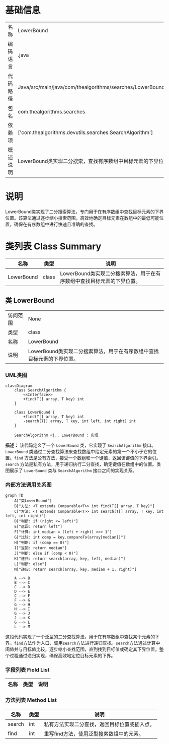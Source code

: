 # 基础信息

|      |      |
|------|------|
| 名称 | LowerBound |
| 编码语言 | .java |
| 代码路径 | Java/src/main/java/com/thealgorithms/searches/LowerBound.java |
| 包名 | com.thealgorithms.searches |
| 依赖项 | ['com.thealgorithms.devutils.searches.SearchAlgorithm'] |
| 概述说明 | LowerBound类实现二分搜索，查找有序数组中目标元素的下界位置。 |

# 说明

LowerBound类实现了二分搜索算法，专门用于在有序数组中查找目标元素的下界位置。该算法通过逐步缩小搜索范围，高效地确定目标元素在数组中的最低可能位置，确保在有序数组中进行快速且准确的查找。

# 类列表 Class Summary

| 名称   | 类型  | 说明 |
|-------|------|-------------|
| LowerBound | class | LowerBound类实现二分搜索算法，用于在有序数组中查找目标元素的下界位置。 |



## 类 LowerBound

|      |      |
|------|------|
| 访问范围 | None |
| 类型 | class |
| 名称 | LowerBound |
| 说明 | LowerBound类实现二分搜索算法，用于在有序数组中查找目标元素的下界位置。 |


### UML类图

```mermaid
classDiagram
    class SearchAlgorithm {
        <<Interface>>
        +find(T[] array, T key) int
    }

    class LowerBound {
        +find(T[] array, T key) int
        -search(T[] array, T key, int left, int right) int
    }

    SearchAlgorithm <|.. LowerBound : 实现
```

**描述：**
该代码定义了一个 `LowerBound` 类，它实现了 `SearchAlgorithm` 接口。`LowerBound` 类通过二分查找算法来查找数组中给定元素的第一个不小于它的位置。`find` 方法是公有方法，接受一个数组和一个键值，返回该键值的下界索引。`search` 方法是私有方法，用于递归执行二分查找，确定键值在数组中的位置。类图展示了 `LowerBound` 类与 `SearchAlgorithm` 接口之间的实现关系。


### 内部方法调用关系图

```mermaid
graph TD
    A["类LowerBound"]
    B["方法: <T extends Comparable<T>> int find(T[] array, T key)"]
    C["方法: <T extends Comparable<T>> int search(T[] array, T key, int left, int right)"]
    D["判断: if (right <= left)"]
    E["返回: return left"]
    F["计算: int median = (left + right) >>> 1"]
    G["比较: int comp = key.compareTo(array[median])"]
    H["判断: if (comp == 0)"]
    I["返回: return median"]
    J["判断: else if (comp < 0)"]
    K["递归: return search(array, key, left, median)"]
    L["判断: else"]
    M["递归: return search(array, key, median + 1, right)"]

    A --> B
    B --> C
    C --> D
    D --> E
    C --> F
    F --> G
    G --> H
    H --> I
    G --> J
    J --> K
    G --> L
    L --> M
```

这段代码实现了一个泛型的二分查找算法，用于在有序数组中查找某个元素的下界。`find`方法作为入口，调用`search`方法进行递归查找。`search`方法通过计算中间值并与目标值比较，逐步缩小查找范围，直到找到目标值或确定其下界位置。整个过程通过递归实现，确保高效地定位目标元素的下界。

### 字段列表 Field List

| 名称  | 类型  | 说明 |
|-------|-------|------|

### 方法列表 Method List

| 名称  | 类型  | 说明 |
|-------|-------|------|
| search | int | 私有方法实现二分查找，返回目标位置或插入点。 |
| find | int | 重写find方法，使用泛型搜索数组中的元素。 |




